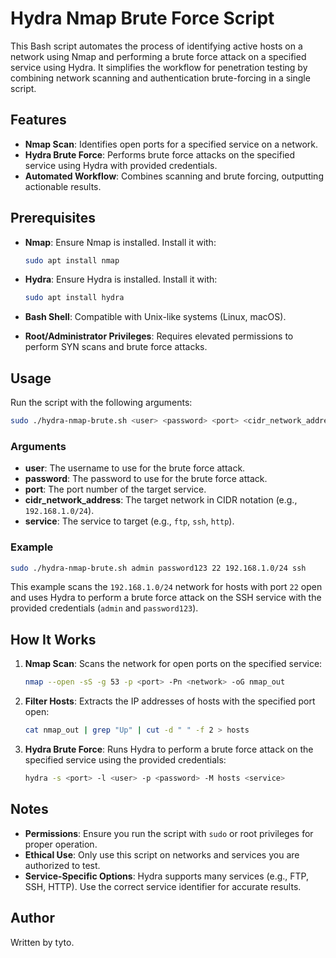 # Hydra Nmap Brute Force Script

This Bash script automates the process of identifying active hosts on a network using Nmap and performing a brute force attack on a specified service using Hydra. It simplifies the workflow for penetration testing by combining network scanning and authentication brute-forcing in a single script.

## Features

- **Nmap Scan**: Identifies open ports for a specified service on a network.
- **Hydra Brute Force**: Performs brute force attacks on the specified service using Hydra with provided credentials.
- **Automated Workflow**: Combines scanning and brute forcing, outputting actionable results.

## Prerequisites

- **Nmap**: Ensure Nmap is installed. Install it with:
  
  ```bash
  sudo apt install nmap
  ```

- **Hydra**: Ensure Hydra is installed. Install it with:
  
  ```bash
  sudo apt install hydra
  ```

- **Bash Shell**: Compatible with Unix-like systems (Linux, macOS).

- **Root/Administrator Privileges**: Requires elevated permissions to perform SYN scans and brute force attacks.

## Usage

Run the script with the following arguments:

```bash
sudo ./hydra-nmap-brute.sh <user> <password> <port> <cidr_network_address> <service>
```

### Arguments

- **user**: The username to use for the brute force attack.
- **password**: The password to use for the brute force attack.
- **port**: The port number of the target service.
- **cidr_network_address**: The target network in CIDR notation (e.g., `192.168.1.0/24`).
- **service**: The service to target (e.g., `ftp`, `ssh`, `http`).

### Example

```bash
sudo ./hydra-nmap-brute.sh admin password123 22 192.168.1.0/24 ssh
```

This example scans the `192.168.1.0/24` network for hosts with port `22` open and uses Hydra to perform a brute force attack on the SSH service with the provided credentials (`admin` and `password123`).

## How It Works

1. **Nmap Scan**: Scans the network for open ports on the specified service:
   
   ```bash
   nmap --open -sS -g 53 -p <port> -Pn <network> -oG nmap_out
   ```
   
2. **Filter Hosts**: Extracts the IP addresses of hosts with the specified port open:
   
   ```bash
   cat nmap_out | grep "Up" | cut -d " " -f 2 > hosts
   ```

3. **Hydra Brute Force**: Runs Hydra to perform a brute force attack on the specified service using the provided credentials:
   
   ```bash
   hydra -s <port> -l <user> -p <password> -M hosts <service>
   ```


## Notes

- **Permissions**: Ensure you run the script with `sudo` or root privileges for proper operation.
- **Ethical Use**: Only use this script on networks and services you are authorized to test.
- **Service-Specific Options**: Hydra supports many services (e.g., FTP, SSH, HTTP). Use the correct service identifier for accurate results.

## Author

Written by tyto.
